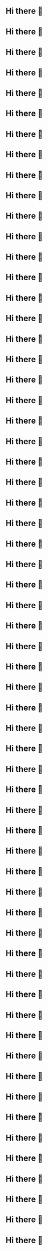 ## Hi there 👋

## Hi there 👋

## Hi there 👋

## Hi there 👋

## Hi there 👋

## Hi there 👋

## Hi there 👋

## Hi there 👋

## Hi there 👋

## Hi there 👋

## Hi there 👋

## Hi there 👋

## Hi there 👋

## Hi there 👋

## Hi there 👋

## Hi there 👋

## Hi there 👋

## Hi there 👋

## Hi there 👋

## Hi there 👋

## Hi there 👋

## Hi there 👋

## Hi there 👋

## Hi there 👋

## Hi there 👋

## Hi there 👋

## Hi there 👋

## Hi there 👋

## Hi there 👋

## Hi there 👋

## Hi there 👋

## Hi there 👋

## Hi there 👋

## Hi there 👋

## Hi there 👋

## Hi there 👋

## Hi there 👋

## Hi there 👋

## Hi there 👋

## Hi there 👋

## Hi there 👋

## Hi there 👋

## Hi there 👋

## Hi there 👋

## Hi there 👋

## Hi there 👋

## Hi there 👋

## Hi there 👋

## Hi there 👋

## Hi there 👋

## Hi there 👋

## Hi there 👋

## Hi there 👋

## Hi there 👋

## Hi there 👋

## Hi there 👋

## Hi there 👋

## Hi there 👋

## Hi there 👋

## Hi there 👋

## Hi there 👋

